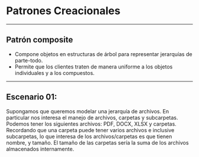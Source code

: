 # Patrones Creacionales 
---
## Patrón composite


* Compone objetos en estructuras de árbol para representar jerarquías de parte-todo.
* Permite que los clientes traten de manera uniforme a los objetos individuales y a los compuestos.

---

## Escenario 01:

Supongamos que queremos modelar una jerarquía de archivos. En particular nos interesa el manejo de archivos, carpetas y subcarpetas. Podemos tener los siguientes archivos: PDF, DOCX, XLSX y carpetas. 
Recordando que una carpeta puede tener varios archivos e inclusive subcarpetas, lo que interesa de los archivos/carpetas es que tienen nombre, y tamaño. El tamaño de las carpetas sería la suma de los archivos almacenados internamente.


